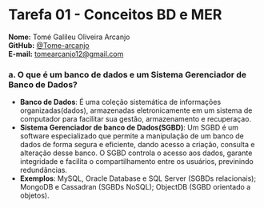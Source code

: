 # Tarefa 01 - Conceitos BD e MER

**Nome:** Tomé Galileu Oliveira Arcanjo  
**GitHub:** [@Tome-arcanjo](https://github.com/Tome-arcanjo)  
**E-mail:** tomearcanjo12@gmail.com


### a. O que é um banco de dados e um Sistema Gerenciador de Banco de Dados?

- **Banco de Dados**: É uma coleção sistemática de informações organizadas(dados), armazenadas eletronicamente em um sistema de computador para facilitar sua gestão, armazenamento e recuperaçao.
- **Sistema Gerenciador de banco de Dados(SGBD)**: Um SGBD é um software especializado que permite a manipulação de um banco de dados de forma segura e eficiente, dando acesso a criação, consulta e alteração desse banco. O SGBD controla o acesso aos dados, garante integridade e facilita o compartilhamento entre os usuários, previnindo redundâncias.
- **Exemplos**: MySQL, Oracle Database e SQL Server (SGBDs relacionais); MongoDB e Cassadran (SGBDs NoSQL); ObjectDB (SGBD orientado a objetos).
